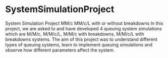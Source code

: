# SystemSimulationProject
System Simulation Project MM/c MM/c/L with or without breakdowns
In this project, we are asked to and have developed 4 queuing system simulations which are M/M/c,
M/M/c/L, M/M/c with breakdowns, M/M/c/L with breakdowns systems.
The aim of this project was to understand different types of queuing systems, learn to
implement queuing simulations and observe how different parameters affect the system.
